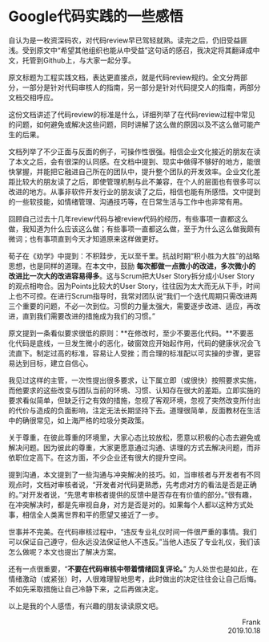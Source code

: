 # Google代码实践的一些感悟

自认为是一枚资深码农，对代码review早已驾轻就熟。读完之后，仍旧受益匪浅。受到原文中“希望其他组织也能从中受益”这句话的感召，我决定将其翻译成中文，托管到Github上，与大家一起分享。

原文标题为工程实践文档，表达更直接点，就是代码review规约。全文分两部分，一部分是针对代码审核人的指南，另一部分是针对代码提交人的指南，两部分文档交相呼应。

这份文档讲述了代码review的标准是什么，详细列举了在代码review过程中常见的问题，如何避免或解决这些问题，同时讲解了这么做的原因以及不这么做可能产生的后果。

文档列举了不少正面与反面的例子，可操作性很强。相信企业文化接近的朋友在读了本文之后，会有很深的认同感。在文档中提到、现实中做得不够好的地方，能很快掌握，并能把它融进自己所在的团队中，提升整个团队的开发效率。企业文化差距比较大的朋友读了之后，即使管理机制与此不兼容，在个人的层面也有很多可以改进的地方。从事非软件开发行业的朋友读了之后，相信也能有所感悟。文中提到的一些软技能，如情绪管理、沟通技巧等，在日常生活与工作中也非常有用。

回顾自己过去十几年review代码与被review代码的经历，有些事项一直都这么做，我知道为什么应该这么做；有些事项一直都这么做，至于为什么这么做我颇有微词；也有事项直到今天才知道原来这样做更好。

荀子在《劝学》中提到：不积跬步，无以至千里。抗战时期“积小胜为大胜”的战略思想，也是同样的道理。在本文中，鼓励 **每次都做一点微小的改进，多次微小的改进比一次大的改进容易得多**。这与Scrum把大User Story拆分成小User Story的观点相吻合。因为Points比较大的User Story，往往因为太大而无从下手，时间上也不可控。在进行Scrum指导时，我常对团队说“我们一个迭代周期只需改进两三个重要的问题，不必一次到位。习惯的力量太强大，需要逐步改进、适应，再改进，直到我们需要改进的措施成为我们的习惯。” 

原文提到一条看似要求很低的原则：**在修改时，至少不要恶化代码。**不要恶化代码是底线，一旦发生微小的恶化，破窗效应开始起作用，代码的健康状况会飞流直下。制定过高的标准，容易让人受挫；而合理的标准配以可实操的步骤，更容易达到目标，建立自信心。

我见过这样的主管，一次性提出很多要求，让下属立即（或很快）按照要求实施，而他要求的这些改变与团队当前的环境、习惯、认知存在很大的差距。立即实施的要求看似简单，但缺乏行之有效的措施，忽视了客观环境，忽视了突然改变所付出的代价与造成的负面影响，注定无法长期坚持下去。道理很简单，反面教材在生活中的确很常见，如上海严格的垃圾分类政策。

关于尊重，在彼此尊重的环境里，大家心态比较放松，愿意以积极的心态去避免或解决问题。因为彼此的尊重，大家更愿意通过沟通、讲理的方式去解决问题，而非依职位定高下。在这方面，不少企业还有很大的提升空间。

提到沟通，本文提到了一些沟通与冲突解决的技巧。如，当审核者与开发者有不同观点时，文档对审核者说，“开发者对代码更熟悉，先考虑对方的看法是否是正确的。”对开发者说，“先思考审核者提供的反馈中是否存在有价值的部分。”很有趣，在冲突解决时，都是先审视自身，对方是否是对的。如果每个人都以这种方式处事，相信全人类离世界和平的愿望又接近了一步。

世事并不完美。在代码审核过程中，“违反专业礼仪时间一件很严重的事情。我们可以保证自己遵守，但永远没法保证他人不违反。”当他人违反了专业礼仪，我们该怎么做呢？本文也提出了解决方案。

还有一点很重要，“**不要在代码审核中带着情绪回复评论。**” 为人处世也是如此，在情绪激动（或紧张）时，人很难理智地思考，此时做出的决定往往会让自己后悔。不如先采取措施让自己冷静下来，之后再做决定。

以上是我的个人感悟，有兴趣的朋友读读原文吧。

<p align="right">Frank<br>2019.10.18</p>
